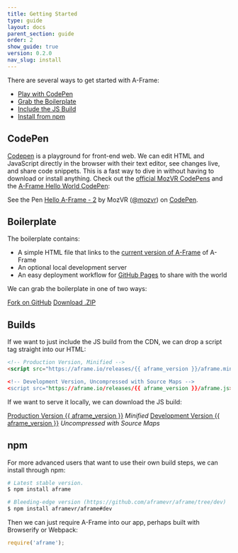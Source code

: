 ```yaml
---
title: Getting Started
type: guide
layout: docs
parent_section: guide
order: 2
show_guide: true
version: 0.2.0
nav_slug: install
---
```


<script async src="//assets.codepen.io/assets/embed/ei.js"></script>

There are several ways to get started with A-Frame:

* [Play with CodePen](#CodePen)
* [Grab the Boilerplate](#Boilerplate)
* [Include the JS Build](#Builds)
* [Install from npm](#npm)

## CodePen

[Codepen][codepen] is a playground for front-end web. We can edit HTML and JavaScript directly in the browser with their text editor, see changes live, and share code snippets. This is a fast way to dive in without having to download or install anything. Check out the [official MozVR CodePens](http://codepen.io/team/mozvr/) and the [A-Frame Hello World CodePen][codepen]:

<p data-height="500" data-theme-id="0" data-slug-hash="jqERjQ" data-default-tab="result" data-user="mozvr" class="codepen">See the Pen <a href="http://codepen.io/team/mozvr/pen/jqERjQ/">Hello A-Frame - 2</a> by MozVR (<a href="http://codepen.io/mozvr">@mozvr</a>) on <a href="http://codepen.io">CodePen</a>.</p>

## Boilerplate

The boilerplate contains:

- A simple HTML file that links to the [current version of A-Frame][current] of A-Frame
- An optional local development server
- An easy deployment workflow for [GitHub Pages][ghpages] to share with the world

We can grab the boilerplate in one of two ways:

<a class="btn btn-download" href="https://github.com/aframevr/aframe-boilerplate/">Fork on GitHub</a>
<a class="btn btn-download" href="https://github.com/aframevr/aframe-boilerplate/archive/master.zip" download="aframe-boilerplate.zip">Download .ZIP<span></span></a>

## Builds

If we want to just include the JS build from the CDN, we can drop a script tag straight into our HTML:

```html
<!-- Production Version, Minified -->
<script src="https://aframe.io/releases/{{ aframe_version }}/aframe.min.js></script>

<!-- Development Version, Uncompressed with Source Maps -->
<script src="https://aframe.io/releases/{{ aframe_version }}/aframe.js></script>
```

If we want to serve it locally, we can download the JS build:

<a class="btn btn-download" href="https://aframe.io/releases/{{ aframe_version }}/aframe.min.js" download>Production Version <span>{{ aframe_version }}</span></a> <em class="install-note">Minified</em>
<a class="btn btn-download" href="https://aframe.io/releases/{{ aframe_version }}/aframe.js" download>Development Version <span>{{ aframe_version }}</span></a> <em class="install-note">Uncompressed with Source Maps</em>

## npm

For more advanced users that want to use their own build steps, we can install through npm:

```bash
# Latest stable version.
$ npm install aframe

# Bleeding-edge version (https://github.com/aframevr/aframe/tree/dev)
$ npm install aframevr/aframe#dev
```

Then we can just require A-Frame into our app, perhaps built with Browserify or Webpack:

```js
require('aframe');
```

[codepen]: http://codepen.io/team/mozvr/pen/BjygdO?editors=100
[current]: https://aframe.io/releases/0.2.0/aframe.min.js
[ghpages]: https://pages.github.com/
